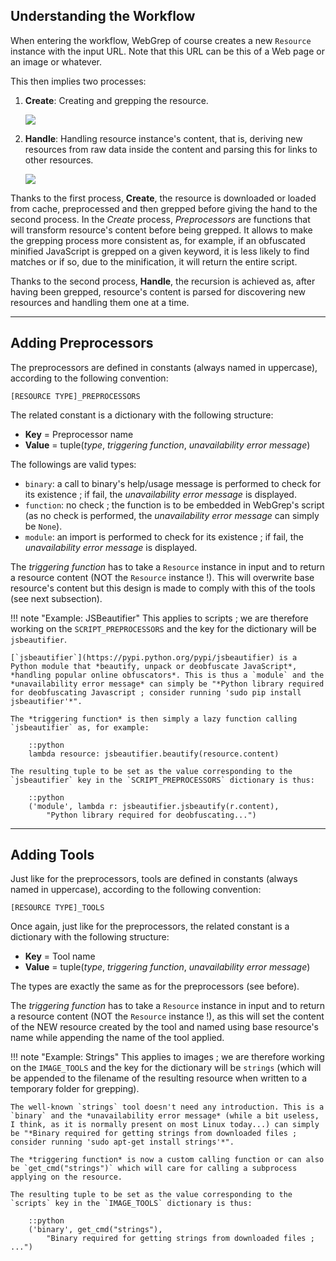 ## Understanding the Workflow

When entering the workflow, WebGrep of course creates a new `Resource` instance with the input URL. Note that this URL can be this of a Web page or an image or whatever.

This then implies two processes:

1. **Create**: Creating and grepping the resource.

    ![](imgs/webgrep-create.png)
    


2. **Handle**: Handling resource instance's content, that is, deriving new resources from raw data inside the content and parsing this for links to other resources.

    ![](imgs/webgrep-handle.png)
    


Thanks to the first process, **Create**, the resource is downloaded or loaded from cache, preprocessed and then grepped before giving the hand to the second process. In the *Create* process, *Preprocessors* are functions that will transform resource's content before being grepped. It allows to make the grepping process more consistent as, for example, if an obfuscated minified JavaScript is grepped on a given keyword, it is less likely to find matches or if so, due to the minification, it will return the entire script.

Thanks to the second process, **Handle**, the recursion is achieved as, after having been grepped, resource's content is parsed for discovering new resources and handling them one at a time.


-----

## Adding Preprocessors

The preprocessors are defined in constants (always named in uppercase), according to the following convention:

```
[RESOURCE TYPE]_PREPROCESSORS
```

The related constant is a dictionary with the following structure:

- **Key** = Preprocessor name
- **Value** = tuple(*type*, *triggering function*, *unavailability error message*)

The followings are valid types:

- `binary`: a call to binary's help/usage message is performed to check for its existence ; if fail, the *unavailability error message* is displayed.
- `function`: no check ; the function is to be embedded in WebGrep's script (as no check is performed, the *unavailability error message* can simply be `None`).
- `module`: an import is performed to check for its existence ; if fail, the *unavailability error message* is displayed.

The *triggering function* has to take a `Resource` instance in input and to return a resource content (NOT the `Resource` instance !). This will overwrite base resource's content but this design is made to comply with this of the tools (see next subsection).

!!! note "Example: JSBeautifier"
    This applies to scripts ; we are therefore working on the `SCRIPT_PREPROCESSORS` and the key for the dictionary will be `jsbeautifier`.
    
    [`jsbeautifier`](https://pypi.python.org/pypi/jsbeautifier) is a Python module that *beautify, unpack or deobfuscate JavaScript*, *handling popular online obfuscators*. This is thus a `module` and the *unavailability error message* can simply be "*Python library required for deobfuscating Javascript ; consider running 'sudo pip install jsbeautifier'*".
    
    The *triggering function* is then simply a lazy function calling `jsbeautifier` as, for example:
    
        ::python
        lambda resource: jsbeautifier.beautify(resource.content)
    
    The resulting tuple to be set as the value corresponding to the `jsbeautifier` key in the `SCRIPT_PREPROCESSORS` dictionary is thus:
    
        ::python
        ('module', lambda r: jsbeautifier.jsbeautify(r.content),
            "Python library required for deobfuscating...")

-----

## Adding Tools

Just like for the preprocessors, tools are defined in constants (always named in uppercase), according to the following convention:

```
[RESOURCE TYPE]_TOOLS
```

Once again, just like for the preprocessors, the related constant is a dictionary with the following structure:

- **Key** = Tool name
- **Value** = tuple(*type*, *triggering function*, *unavailability error message*)

The types are exactly the same as for the preprocessors (see before).

The *triggering function* has to take a `Resource` instance in input and to return a resource content (NOT the `Resource` instance !), as this will set the content of the NEW resource created by the tool and named using base resource's name while appending the name of the tool applied.

!!! note "Example: Strings"
    This applies to images ; we are therefore working on the `IMAGE_TOOLS` and the key for the dictionary will be `strings` (which will be appended to the filename of the resulting resource when written to a temporary folder for grepping).
    
    The well-known `strings` tool doesn't need any introduction. This is a `binary` and the *unavailability error message* (while a bit useless, I think, as it is normally present on most Linux today...) can simply be "*Binary required for getting strings from downloaded files ; consider running 'sudo apt-get install strings'*".
    
    The *triggering function* is now a custom calling function or can also be `get_cmd("strings")` which will care for calling a subprocess applying on the resource.
        
    The resulting tuple to be set as the value corresponding to the `scripts` key in the `IMAGE_TOOLS` dictionary is thus:
    
        ::python
        ('binary', get_cmd("strings"),
            "Binary required for getting strings from downloaded files ; ...")
